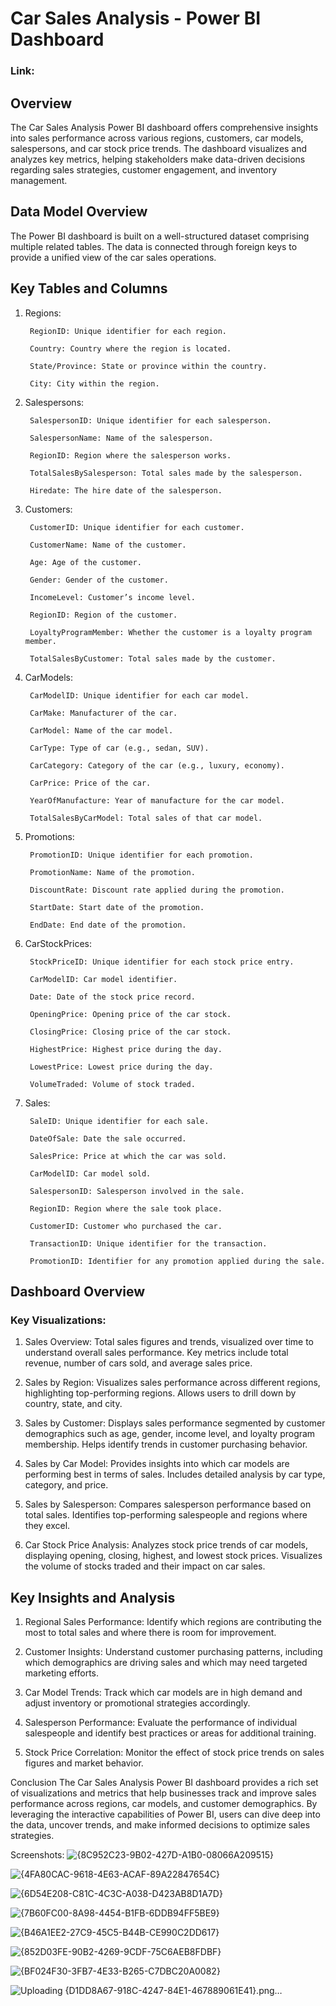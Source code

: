 # Car Sales Analysis - Power BI Dashboard
### Link:
## Overview
The Car Sales Analysis Power BI dashboard offers comprehensive insights into sales performance across various regions, customers, car models, salespersons, and car stock price trends. The dashboard visualizes and analyzes key metrics, helping stakeholders make data-driven decisions regarding sales strategies, customer engagement, and inventory management.

## Data Model Overview
The Power BI dashboard is built on a well-structured dataset comprising multiple related tables. The data is connected through foreign keys to provide a unified view of the car sales operations.

## Key Tables and Columns
1) Regions:
   
        RegionID: Unique identifier for each region.
        
        Country: Country where the region is located.
        
        State/Province: State or province within the country.
        
        City: City within the region.

2) Salespersons:
   
        SalespersonID: Unique identifier for each salesperson.
        
        SalespersonName: Name of the salesperson.
        
        RegionID: Region where the salesperson works.
        
        TotalSalesBySalesperson: Total sales made by the salesperson.
        
        Hiredate: The hire date of the salesperson.

3) Customers:
   
        CustomerID: Unique identifier for each customer.
        
        CustomerName: Name of the customer.
        
        Age: Age of the customer.
        
        Gender: Gender of the customer.
        
        IncomeLevel: Customer’s income level.
        
        RegionID: Region of the customer.
        
        LoyaltyProgramMember: Whether the customer is a loyalty program member.
        
        TotalSalesByCustomer: Total sales made by the customer.

4) CarModels:
     
        CarModelID: Unique identifier for each car model.
        
        CarMake: Manufacturer of the car.
        
        CarModel: Name of the car model.
        
        CarType: Type of car (e.g., sedan, SUV).
        
        CarCategory: Category of the car (e.g., luxury, economy).
        
        CarPrice: Price of the car.
        
        YearOfManufacture: Year of manufacture for the car model.
        
        TotalSalesByCarModel: Total sales of that car model.

5) Promotions:
   
        PromotionID: Unique identifier for each promotion.
        
        PromotionName: Name of the promotion.
        
        DiscountRate: Discount rate applied during the promotion.
        
        StartDate: Start date of the promotion.
        
        EndDate: End date of the promotion.

6) CarStockPrices:
   
        StockPriceID: Unique identifier for each stock price entry.
        
        CarModelID: Car model identifier.
        
        Date: Date of the stock price record.
        
        OpeningPrice: Opening price of the car stock.
        
        ClosingPrice: Closing price of the car stock.
        
        HighestPrice: Highest price during the day.
        
        LowestPrice: Lowest price during the day.
        
        VolumeTraded: Volume of stock traded.

7) Sales:
   
        SaleID: Unique identifier for each sale.
        
        DateOfSale: Date the sale occurred.
        
        SalesPrice: Price at which the car was sold.
        
        CarModelID: Car model sold.
        
        SalespersonID: Salesperson involved in the sale.
        
        RegionID: Region where the sale took place.
        
        CustomerID: Customer who purchased the car.
        
        TransactionID: Unique identifier for the transaction.
        
        PromotionID: Identifier for any promotion applied during the sale.

## Dashboard Overview
### Key Visualizations:

1) Sales Overview:
Total sales figures and trends, visualized over time to understand overall sales performance.
Key metrics include total revenue, number of cars sold, and average sales price.

2) Sales by Region:
Visualizes sales performance across different regions, highlighting top-performing regions.
Allows users to drill down by country, state, and city.

3) Sales by Customer:
Displays sales performance segmented by customer demographics such as age, gender, income level, and loyalty program membership.
Helps identify trends in customer purchasing behavior.

4) Sales by Car Model:
Provides insights into which car models are performing best in terms of sales.
Includes detailed analysis by car type, category, and price.

5) Sales by Salesperson:
Compares salesperson performance based on total sales.
Identifies top-performing salespeople and regions where they excel.

6) Car Stock Price Analysis:
Analyzes stock price trends of car models, displaying opening, closing, highest, and lowest stock prices.
Visualizes the volume of stocks traded and their impact on car sales.

## Key Insights and Analysis
1) Regional Sales Performance: Identify which regions are contributing the most to total sales and where there is room for improvement.

2) Customer Insights: Understand customer purchasing patterns, including which demographics are driving sales and which may need targeted marketing efforts.

3) Car Model Trends: Track which car models are in high demand and adjust inventory or promotional strategies accordingly.

4) Salesperson Performance: Evaluate the performance of individual salespeople and identify best practices or areas for additional training.

5) Stock Price Correlation: Monitor the effect of stock price trends on sales figures and market behavior.

Conclusion
The Car Sales Analysis Power BI dashboard provides a rich set of visualizations and metrics that help businesses track and improve sales performance across regions, car models, and customer demographics. By leveraging the interactive capabilities of Power BI, users can dive deep into the data, uncover trends, and make informed decisions to optimize sales strategies.

Screenshots:
![{8C952C23-9B02-427D-A1B0-08066A209515}](https://github.com/user-attachments/assets/10513c6c-cbaf-44e2-b3d3-84759ed36bab)

![{4FA80CAC-9618-4E63-ACAF-89A22847654C}](https://github.com/user-attachments/assets/fcf9a134-be6e-458e-8640-8eb1e58ca138)

![{6D54E208-C81C-4C3C-A038-D423AB8D1A7D}](https://github.com/user-attachments/assets/4f1c68cc-637c-4b73-8f3a-97b7b321da6d)

![{7B60FC00-8A98-4454-B1FB-6DDB94FF5BE9}](https://github.com/user-attachments/assets/ab3bda3c-7e61-4efe-992b-6d94df091b19)

![{B46A1EE2-27C9-45C5-B44B-CE990C2DD617}](https://github.com/user-attachments/assets/38c3779f-9299-4edf-9117-6f4ebe5aab29)

![{852D03FE-90B2-4269-9CDF-75C6AEB8FDBF}](https://github.com/user-attachments/assets/ee4067a9-6907-4a33-bcbe-476262894af6)

![{BF024F30-3FB7-4E33-B265-C7DBC20A0082}](https://github.com/user-attachments/assets/727d0df1-38e3-420c-ac3c-826e8b3e42f8)

![Uploading {D1DD8A67-918C-4247-84E1-467889061E41}.png…]()









